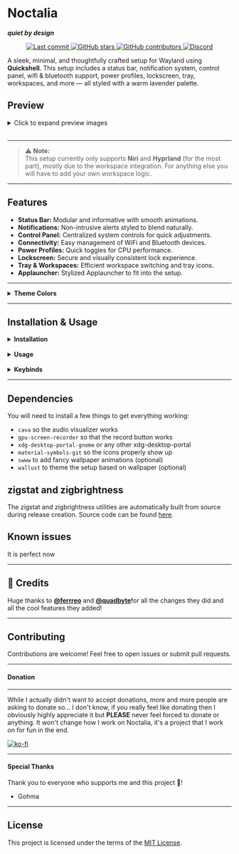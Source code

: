 # Noctalia

**_quiet by design_**

<p align="center">
  <a href="https://github.com/Ly-sec/Noctalia/commits">
    <img src="https://img.shields.io/github/last-commit/Ly-sec/Noctalia?style=for-the-badge&labelColor=0C0D11&color=A8AEFF" alt="Last commit" />
  </a>
  <a href="https://github.com/Ly-sec/Noctalia/stargazers">
    <img src="https://img.shields.io/github/stars/Ly-sec/Noctalia?style=for-the-badge&labelColor=0C0D11&color=A8AEFF" alt="GitHub stars" />
  </a>
  <a href="https://github.com/Ly-sec/Noctalia/graphs/contributors">
    <img src="https://img.shields.io/github/contributors/Ly-sec/Noctalia?style=for-the-badge&labelColor=0C0D11&color=A8AEFF" alt="GitHub contributors" />
  </a>
  <a href="https://discord.gg/7JFFYWzWRn">
    <img src="https://img.shields.io/badge/Discord-5865F2?style=for-the-badge&labelColor=0C0D11&color=A8AEFF&logo=discord&logoColor=white" alt="Discord" />
  </a>



</p>

A sleek, minimal, and thoughtfully crafted setup for Wayland using **Quickshell**. This setup includes a status bar, notification system, control panel, wifi & bluetooth support, power profiles, lockscreen, tray, workspaces, and more — all styled with a warm lavender palette.

## Preview

<details>
<summary>Click to expand preview images</summary>

![Main](https://i.imgur.com/5mOIGD2.jpeg)  
</br>

![Control Panel](https://i.imgur.com/fJmCV6m.jpeg)  
</br>

![Applauncher](https://i.imgur.com/9OPV30q.jpeg)

</details>
<br>

---

> ⚠️ **Note:**  
> This setup currently only supports **Niri** and **Hyprland** (for the most part), mostly due to the workspace integration. For anything else you will have to add your own workspace logic.

---

## Features

- **Status Bar:** Modular and informative with smooth animations.
- **Notifications:** Non-intrusive alerts styled to blend naturally.
- **Control Panel:** Centralized system controls for quick adjustments.
- **Connectivity:** Easy management of WiFi and Bluetooth devices.
- **Power Profiles:** Quick toggles for CPU performance.
- **Lockscreen:** Secure and visually consistent lock experience.
- **Tray & Workspaces:** Efficient workspace switching and tray icons.
- **Applauncher:** Stylized Applauncher to fit into the setup.

---

<details>
<summary><strong>Theme Colors</strong></summary>

| Color Role           | Color       | Description                |
| -------------------- | ----------- | -------------------------- |
| Background Primary   | `#0C0D11`   | Deep indigo-black          |
| Background Secondary | `#151720`   | Slightly lifted dark       |
| Background Tertiary  | `#1D202B`   | Soft contrast surface      |
| Surface              | `#1A1C26`   | Material-like base layer   |
| Surface Variant      | `#2A2D3A`   | Lightly elevated           |
| Text Primary         | `#CACEE2`   | Gentle off-white           |
| Text Secondary       | `#B7BBD0`   | Muted lavender-blue        |
| Text Disabled        | `#6B718A`   | Dimmed blue-gray           |
| Accent Primary       | `#A8AEFF`   | Light enchanted lavender   |
| Accent Secondary     | `#9EA0FF`   | Softer lavender hue        |
| Accent Tertiary      | `#8EABFF`   | Warm golden glow           |
| Error                | `#FF6B81`   | Soft rose red              |
| Warning              | `#FFBB66`   | Candlelight amber-orange   |
| Highlight            | `#E3C2FF`   | Bright magical lavender    |
| Ripple Effect        | `#F3DEFF`   | Gentle soft splash         |
| On Accent            | `#1A1A1A`   | Text on accent background  |
| Outline              | `#44485A`   | Subtle bluish-gray line    |
| Shadow               | `#000000B3` | Standard soft black shadow |
| Overlay              | `#11121ACC` | Deep bluish overlay        |

</details>

---

## Installation & Usage

<details>
<summary><strong>Installation</strong></summary>

Install quickshell:

```
yay -S quickshell-git
```

or use any other way of installing quickshell-git (flake, paru etc).

_Download and install the latest release:_

```
mkdir -p ~/.config/quickshell && curl -sL https://github.com/Ly-sec/Noctalia/releases/latest/download/noctalia-latest.tar.gz | tar -xz --strip-components=1 -C ~/.config/quickshell/
```

Or download manually from [releases](https://github.com/Ly-sec/Noctalia/releases) and extract:

```
mkdir -p ~/.config/quickshell && tar -xzf noctalia-*.tar.gz --strip-components=1 -C ~/.config/quickshell/
```

### _niri only_

Add this to your `layout` section:

`background-color "transparent"`

That is to make swww work properly.

</details>
</br>

<details>
<summary><strong>Usage</strong></summary>

### Start quickshell:

```
qs
```

(If you want to autostart it, just add it to your niri configuration.)

It is recommended to set the following in your Niri configuration (hyprland equivalent):

```
window-rule {
    geometry-corner-radius 20
    clip-to-geometry true
}
```

### Settings:

To make the weather widget, wallpaper manager and record button work you will have to open up the settings menu in to right panel (top right button to open panel) and edit said things accordingly.

</details>

</br>
<details>
<summary><strong>Keybinds</strong></summary>

### Toggle Applauncher:

```
 qs ipc call globalIPC toggleLauncher
```

### Toggle Lockscreen:

```
 qs ipc call globalIPC toggleLock
```

### Toggle Notification Popup:

```
qs ipc call globalIPC toggleNotificationPopup
```

### Toggle Idle Inhibitor:

```
qs ipc call globalIPC toggleIdleInhibitor
```
</details>

---

## Dependencies

You will need to install a few things to get everything working:

- `cava` so the audio visualizer works
- `gpu-screen-recorder` so that the record button works
- `xdg-desktop-portal-gnome` or any other xdg-desktop-portal
- `material-symbols-git` so the icons properly show up
- `swww` to add fancy wallpaper animations (optional)
- `wallust` to theme the setup based on wallpaper (optional)

## zigstat and zigbrightness

The zigstat and zigbrightness utilities are automatically built from source during release creation. Source code can be found [here](https://git.pika-os.com/wm-packages/pikabar/src/branch/main/src).

## Known issues

It is perfect now

---

## 💜 Credits

Huge thanks to [**@ferrreo**](https://github.com/ferrreo) and [**@quadbyte**](https://github.com/quadbyte)for all the changes they did and all the cool features they added!

---

## Contributing

Contributions are welcome! Feel free to open issues or submit pull requests.

---

#### Donation

---
While I actually didn't want to accept donations, more and more people are asking to donate so... I don't know, if you really feel like donating then I obviously highly appreciate it but **PLEASE** never feel forced to donate or anything. It won't change how I work on Noctalia, it's a project that I work on for fun in the end.

[![ko-fi](https://ko-fi.com/img/githubbutton_sm.svg)](https://ko-fi.com/R6R01IX85B)

---

#### Special Thanks

Thank you to everyone who supports me and this project 💜!
* Gohma

---

## License

This project is licensed under the terms of the [MIT License](./LICENSE).